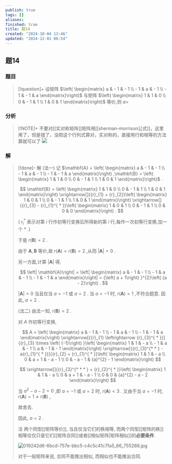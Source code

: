 ```yaml
---
publish: true
tags: []
aliases: 
finished: true
title: 题14
created: "2024-10-04 13:46"
updated: "2024-12-01 06:54"
---
```

## 题14
### 题目
> [!question]+
> 设矩阵 $\left( \begin{matrix} a & - 1 & - 1 \\ - 1 & a & - 1 \\ - 1 & - 1 & a \end{matrix}\right)$ 与矩阵 $\left( \begin{matrix} 1 & 1 & 0 \\ 0 & - 1 & 1 \\ 1 & 0 & 1 \end{matrix}\right)$ 等价,则 $a =$
### 分析
> [!NOTE]+
> 不要对[[实对称矩阵]]矩阵用[[sherman-morrison公式]]，这里用了，但是错了，没把这个行列式算对，实对称的，直接用行和相等的方法算就可以了
> ![](https://img.hwenyi.live/202411291655751.webp)
### 解
> [!done]-
> 解 (法一) 记 $\mathbf{A} = \left( \begin{matrix} a & - 1 & - 1 \\ - 1 & a & - 1 \\ - 1 & - 1 & a \end{matrix}\right) ,\mathbf{B} = \left( \begin{matrix} 1 & 1 & 0 \\ 0 & - 1 & 1 \\ 1 & 0 & 1 \end{matrix}\right)$ .
> 
> $$
> \mathbf{B} = \left( \begin{matrix} 1 & 1 & 0 \\ 0 & - 1 & 1 \\ 1 & 0 & 1 \end{matrix}\right) \xrightarrow[]{{r}_{1} + {r}_{2}}\left( \begin{matrix} 1 & 0 & 1 \\ 0 & - 1 & 1 \\ 1 & 0 & 1 \end{matrix}\right) \xrightarrow[]{{r}_{3} - {r}_{1}^{ * }}\left( \begin{matrix} 1 & 0 & 1 \\ 0 & - 1 & 1 \\ 0 & 0 & 0 \end{matrix}\right) .
> $$
> 
> ( ${r}_{i}^{ * }$ 表示对第 $i$ 行作初等行变换后所得新的第 $i$ 行,每作一次初等行变换,加一个 $*$ .)
> 
> 于是 $r\left( \mathbf{B}\right) = 2$ .
> 
> 由于 $\mathbf{A},\mathbf{B}$ 等价,故 $r\left( \mathbf{A}\right) = r\left( \mathbf{B}\right) = 2$ ,从而 $\left| \mathbf{A}\right| = 0$ .
> 
> 另一方面,计算 $\left| \mathbf{A}\right|$ 得,
> 
> $$
> \left| \mathbf{A}\right| = \left| \begin{matrix} a & - 1 & - 1 \\ - 1 & a & - 1 \\ - 1 & - 1 & a \end{matrix}\right| = {\left( a + 1\right) }^{2}\left( {a - 2}\right) .
> $$
> 
> $\left| \mathbf{A}\right| = 0$ 当且仅当 $a = - 1$ 或 $a = 2$ . 当 $a = - 1$ 时, $r\left( \mathbf{A}\right) = 1$ ,不符合题意. 因此, $a = 2$ .
> 
> (法二) 由法一知, $r\left( \mathbf{B}\right) = 2$ .
> 
> 对 $A$ 作初等行变换,
> 
> $$
> A = \left( \begin{matrix} a & - 1 & - 1 \\ - 1 & a & - 1 \\ - 1 & - 1 & a \end{matrix}\right) \xrightarrow[{{r}_{1} \leftrightarrow {r}_{3}^{ * }}]{{r}_{3} \times \left( {-1}\right) }\left( \begin{matrix} 1 & 1 & - a \\ - 1 & a & - 1 \\ a & - 1 & - 1 \end{matrix}\right) \xrightarrow[{{r}_{3}^{* * } - a{r}_{1}^{ * }}]{{r}_{2} + {r}_{1}^{ * }}\left( \begin{matrix} 1 & 1 & - a \\ 0 & a + 1 & - a - 1 \\ 0 & - a - 1 & {a}^{2} - 1 \end{matrix}\right)
> $$
> 
> $$
> \xrightarrow[]{{r}_{3}^{* * * } + {r}_{2}^{ * }}\left( \begin{matrix} 1 & 1 & - a \\ 0 & a + 1 & - a - 1 \\ 0 & 0 & {a}^{2} - a - 2 \end{matrix}\right)
> $$
> 
> 当 ${a}^{2} - a - 2 = 0$ ,即 $a = - 1$ 或 $a = 2$ 时, $r\left( \mathbf{A}\right) < 3$ . 又由于当 $a = - 1$ 时, $r\left( \mathbf{A}\right) = 1 \neq r\left( \mathbf{B}\right)$ ,
> 
> 故舍去.
> 
> 因此, $a = 2$ .
> 
> 注 两个同型[[矩阵等价]], 当且仅当它们的秩相等, 而两个同型[[矩阵的秩]]相等仅仅只是它们[[矩阵合同]]或者[[相似矩阵|矩阵相似]]的**必要条件**.
> 
> ![019242d6-6bcd-757e-bbc5-c4c5c41c7fa5_66_755286.jpg](https://img.hwenyi.live/202409302017946.webp)
> 
> 对于一般矩阵来说, 合同不能推出相似, 而相似也不能推出合同.
